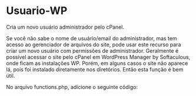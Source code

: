 # Usuario-WP
Cria um novo usuário administrador pelo cPanel.

Se você não sabe o nome de usuário/email do administrador, mas tem acesso ao gerenciador de arquivos do site, pode usar este recurso para criar um novo usuário com permissões de administrador.
Geralmente é possível acessar o site pelo cPanel em WordPress Manager by Softaculous, onde ficam as instalações WP. Porém, em alguns casos o site não aparece lá, pois foi instalado diretamente nos diretórios.
Então esta função é bem útil.

No arquivo functions.php, adicione o seguinte código:

